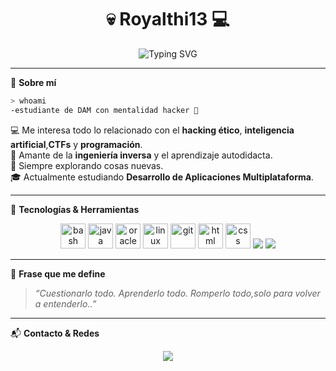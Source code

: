
<h1 align="center">💀 Royalthi13 💻</h1>

<p align="center">
  <img src="https://readme-typing-svg.demolab.com?font=Fira+Code&size=22&pause=1000&center=true&vCenter=true&color=00FF00&width=435&lines=Estudiante+de+DAM;Apasionado+por+el+Hacking+Ético;Red+Team+%7C+Ingeniería+Inversa;CTF+Player+%7C+Linux+Lover" alt="Typing SVG" />
</p>

---

🧠 **Sobre mí**

```bash
> whoami
-estudiante de DAM con mentalidad hacker 🧠
```

💻 Me interesa todo lo relacionado con el **hacking ético**, **inteligencia artificial**,**CTFs** y  **programación**.  
🔎 Amante de la **ingeniería inversa** y el aprendizaje autodidacta.  
🧪 Siempre explorando cosas nuevas.  
🎓 Actualmente estudiando **Desarrollo de Aplicaciones Multiplataforma**.

---

🧰 **Tecnologías & Herramientas**

<p align="center">
  <img src="https://cdn.jsdelivr.net/gh/devicons/devicon/icons/bash/bash-original.svg" height="40" alt="bash"/>
  <img src="https://cdn.jsdelivr.net/gh/devicons/devicon/icons/java/java-original.svg" height="40" alt="java"/>
  <img src="https://cdn.jsdelivr.net/gh/devicons/devicon/icons/oracle/oracle-original.svg" height="40" alt="oracle sql"/>
  <img src="https://cdn.jsdelivr.net/gh/devicons/devicon/icons/linux/linux-original.svg" height="40" alt="linux"/>
  <img src="https://cdn.jsdelivr.net/gh/devicons/devicon/icons/git/git-original.svg" height="40" alt="git"/>
  <img src="https://cdn.jsdelivr.net/gh/devicons/devicon/icons/html5/html5-original.svg" height="40" alt="html"/>
  <img src="https://cdn.jsdelivr.net/gh/devicons/devicon/icons/css3/css3-original.svg" height="40" alt="css"/>
    <img src="https://img.icons8.com/?size=50&id=PW0ChfedZvTh&format=png&color=000000" />
    <img src="https://img.icons8.com/?size=50&id=mHi46t5vguiz&format=png&color=000000" />
</p>


---

🎯 **Frase que me define**

> _“Cuestionarlo todo. Aprenderlo todo. Romperlo todo,solo para volver a entenderlo..”_

---


📬 **Contacto & Redes**

<p align="center">
  <a href="https://github.com/royalthi13">
    <img src="https://img.shields.io/badge/GitHub-royalthi13-171515?style=for-the-badge&logo=github" />
  </a>

</p>
<!--
**Royalthi13/Royalthi13** is a ✨ _special_ ✨ repository because its `README.md` (this file) appears on your GitHub profile.
